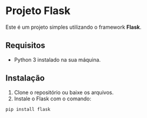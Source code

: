 # Projeto Flask

Este é um projeto simples utilizando o framework **Flask**.

## Requisitos

- Python 3 instalado na sua máquina.

## Instalação

1. Clone o repositório ou baixe os arquivos.
2. Instale o Flask com o comando:

```bash
pip install flask
